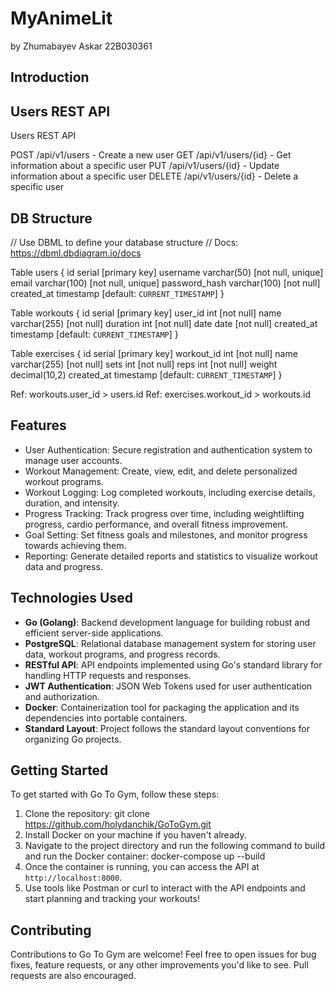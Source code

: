 # MyAnimeLit

by Zhumabayev Askar 22B030361

## Introduction

## Users REST API

Users REST API

POST /api/v1/users - Create a new user
GET /api/v1/users/{id} - Get information about a specific user
PUT /api/v1/users/{id} - Update information about a specific user
DELETE /api/v1/users/{id} - Delete a specific user

## DB Structure

// Use DBML to define your database structure
// Docs: https://dbml.dbdiagram.io/docs

Table users {
id serial [primary key]
username varchar(50) [not null, unique]
email varchar(100) [not null, unique]
password_hash varchar(100) [not null]
created_at timestamp [default: `CURRENT_TIMESTAMP`]
}

Table workouts {
id serial [primary key]
user_id int [not null]
name varchar(255) [not null]
duration int [not null]
date date [not null]
created_at timestamp [default: `CURRENT_TIMESTAMP`]
}

Table exercises {
id serial [primary key]
workout_id int [not null]
name varchar(255) [not null]
sets int [not null]
reps int [not null]
weight decimal(10,2)
created_at timestamp [default: `CURRENT_TIMESTAMP`]
}

Ref: workouts.user_id > users.id
Ref: exercises.workout_id > workouts.id

## Features

- User Authentication: Secure registration and authentication system to manage user accounts.
- Workout Management: Create, view, edit, and delete personalized workout programs.
- Workout Logging: Log completed workouts, including exercise details, duration, and intensity.
- Progress Tracking: Track progress over time, including weightlifting progress, cardio performance, and overall fitness improvement.
- Goal Setting: Set fitness goals and milestones, and monitor progress towards achieving them.
- Reporting: Generate detailed reports and statistics to visualize workout data and progress.

## Technologies Used

- **Go (Golang)**: Backend development language for building robust and efficient server-side applications.
- **PostgreSQL**: Relational database management system for storing user data, workout programs, and progress records.
- **RESTful API**: API endpoints implemented using Go's standard library for handling HTTP requests and responses.
- **JWT Authentication**: JSON Web Tokens used for user authentication and authorization.
- **Docker**: Containerization tool for packaging the application and its dependencies into portable containers.
- **Standard Layout**: Project follows the standard layout conventions for organizing Go projects.

## Getting Started

To get started with Go To Gym, follow these steps:

1. Clone the repository: git clone https://github.com/holydanchik/GoToGym.git
2. Install Docker on your machine if you haven't already.
3. Navigate to the project directory and run the following command to build and run the Docker container: docker-compose up --build
4. Once the container is running, you can access the API at `http://localhost:8000`.
5. Use tools like Postman or curl to interact with the API endpoints and start planning and tracking your workouts!

## Contributing

Contributions to Go To Gym are welcome! Feel free to open issues for bug fixes, feature requests, or any other improvements you'd like to see. Pull requests are also encouraged.
